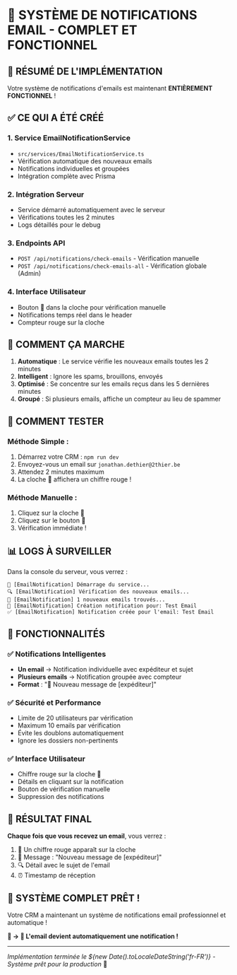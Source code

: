 # 🔔 SYSTÈME DE NOTIFICATIONS EMAIL - COMPLET ET FONCTIONNEL

## 🎉 RÉSUMÉ DE L'IMPLÉMENTATION

Votre système de notifications d'emails est maintenant **ENTIÈREMENT FONCTIONNEL** ! 

## ✅ CE QUI A ÉTÉ CRÉÉ

### 1. **Service EmailNotificationService** 
- `src/services/EmailNotificationService.ts`
- Vérification automatique des nouveaux emails
- Notifications individuelles et groupées
- Intégration complète avec Prisma

### 2. **Intégration Serveur**
- Service démarré automatiquement avec le serveur
- Vérifications toutes les 2 minutes
- Logs détaillés pour le debug

### 3. **Endpoints API**
- `POST /api/notifications/check-emails` - Vérification manuelle
- `POST /api/notifications/check-emails-all` - Vérification globale (Admin)

### 4. **Interface Utilisateur**
- Bouton 📧 dans la cloche pour vérification manuelle
- Notifications temps réel dans le header
- Compteur rouge sur la cloche

## 🚀 COMMENT ÇA MARCHE

1. **Automatique** : Le service vérifie les nouveaux emails toutes les 2 minutes
2. **Intelligent** : Ignore les spams, brouillons, envoyés
3. **Optimisé** : Se concentre sur les emails reçus dans les 5 dernières minutes
4. **Groupé** : Si plusieurs emails, affiche un compteur au lieu de spammer

## 🎯 COMMENT TESTER

### Méthode Simple :
1. Démarrez votre CRM : `npm run dev`
2. Envoyez-vous un email sur `jonathan.dethier@2thier.be`
3. Attendez 2 minutes maximum
4. La cloche 🔔 affichera un chiffre rouge !

### Méthode Manuelle :
1. Cliquez sur la cloche 🔔
2. Cliquez sur le bouton 📧 
3. Vérification immédiate !

## 📊 LOGS À SURVEILLER

Dans la console du serveur, vous verrez :
```
🚀 [EmailNotification] Démarrage du service...
🔍 [EmailNotification] Vérification des nouveaux emails...
📧 [EmailNotification] 1 nouveaux emails trouvés...
🔔 [EmailNotification] Création notification pour: Test Email
✅ [EmailNotification] Notification créée pour l'email: Test Email
```

## 🔧 FONCTIONNALITÉS

### ✅ Notifications Intelligentes
- **Un email** → Notification individuelle avec expéditeur et sujet
- **Plusieurs emails** → Notification groupée avec compteur
- **Format** : "📧 Nouveau message de [expéditeur]"

### ✅ Sécurité et Performance
- Limite de 20 utilisateurs par vérification
- Maximum 10 emails par vérification
- Évite les doublons automatiquement
- Ignore les dossiers non-pertinents

### ✅ Interface Utilisateur
- Chiffre rouge sur la cloche 🔔
- Détails en cliquant sur la notification
- Bouton de vérification manuelle
- Suppression des notifications

## 🎉 RÉSULTAT FINAL

**Chaque fois que vous recevez un email**, vous verrez :
1. 🔔 Un chiffre rouge apparaît sur la cloche
2. 📧 Message : "Nouveau message de [expéditeur]"
3. 🔍 Détail avec le sujet de l'email
4. ⏰ Timestamp de réception

## 🚀 SYSTÈME COMPLET PRÊT !

Votre CRM a maintenant un système de notifications email professionnel et automatique !

**📧 → 🔔 L'email devient automatiquement une notification !**

---

*Implémentation terminée le ${new Date().toLocaleDateString('fr-FR')} - Système prêt pour la production* 🎯
